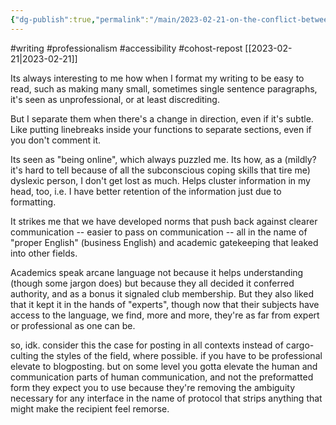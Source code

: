 ```yaml
---
{"dg-publish":true,"permalink":"/main/2023-02-21-on-the-conflict-between-professionalism-and-readability/","noteIcon":""}
---
```


#writing #professionalism #accessibility #cohost-repost
[[2023-02-21\|2023-02-21]]

Its always interesting to me how when I format my writing to be easy to read, such as making many small, sometimes single sentence paragraphs, it's seen as unprofessional, or at least discrediting.

But I separate them when there's a change in direction, even if it's subtle. Like putting linebreaks inside your functions to separate sections, even if you don't comment it.

Its seen as "being online", which always puzzled me. Its how, as a (mildly? it's hard to tell because of all the subconscious coping skills that tire me) dyslexic person, I don't get lost as much. Helps cluster information in my head, too, i.e. I have better retention of the information just due to formatting.

It strikes me that we have developed norms that push back against clearer communication -- easier to pass on communication -- all in the name of "proper English" (business English) and academic gatekeeping that leaked into other fields.

Academics speak arcane language not because it helps understanding (though some jargon does) but because they all decided it conferred authority, and as a bonus it signaled club membership. But they also liked that it kept it in the hands of "experts", though now that their subjects have access to the language, we find, more and more, they're as far from expert or professional as one can be.

so, idk. consider this the case for posting in all contexts instead of cargo-culting the styles of the field, where possible. if you have to be professional elevate to blogposting. but on some level you gotta elevate the human and communication parts of human communication, and not the preformatted form they expect you to use because they're removing the ambiguity necessary for any interface in the name of protocol that strips anything that might make the recipient feel remorse.